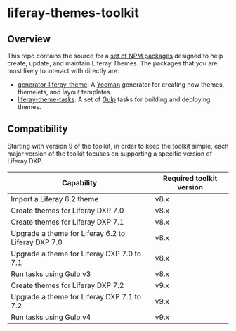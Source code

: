 # liferay-themes-toolkit

## Overview

This repo contains the source for a [set of NPM packages](https://github.com/liferay/liferay-themes-sdk/tree/master/packages) designed to help create, update, and maintain Liferay Themes. The packages that you are most likely to interact with directly are:

-   [generator-liferay-theme](https://github.com/liferay/liferay-themes-sdk/tree/master/packages/generator-liferay-theme): A [Yeoman](https://yeoman.io/) generator for creating new themes, themelets, and layout templates.
-   [liferay-theme-tasks](https://github.com/liferay/liferay-themes-sdk/tree/master/packages/liferay-theme-tasks): A set of [Gulp](https://gulpjs.com/) tasks for building and deploying themes.

## Compatibility

Starting with version 9 of the toolkit, in order to keep the toolkit simple, each major version of the toolkit focuses on supporting a specific version of Liferay DXP.

| Capability                                         | Required toolkit version |
| -------------------------------------------------- | ------------------------ |
| Import a Liferay 6.2 theme                         | v8.x                     |
| Create themes for Liferay DXP 7.0                  | v8.x                     |
| Create themes for Liferay DXP 7.1                  | v8.x                     |
| Upgrade a theme for Liferay 6.2 to Liferay DXP 7.0 | v8.x                     |
| Upgrade a theme for Liferay DXP 7.0 to 7.1         | v8.x                     |
| Run tasks using Gulp v3                            | v8.x                     |
| Create themes for Liferay DXP 7.2                  | v9.x                     |
| Upgrade a theme for Liferay DXP 7.1 to 7.2         | v9.x                     |
| Run tasks using Gulp v4                            | v9.x                     |
